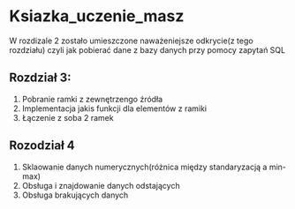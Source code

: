 # Ksiazka_uczenie_masz
W rozdizale 2 zostało umieszczone naważeniejsze odkrycie(z tego rozdziału) czyli jak pobierać dane z bazy danych przy pomocy zapytań SQL

## Rozdział 3:
1. Pobranie ramki z zewnętrzengo źródła
2. Implementacja jakis funkcji dla elementów z ramiki
3. Łączenie z soba 2 ramek

## Rozodział 4
1. Sklaowanie danych numerycznych(różnica między standaryzacją a min-max)
2. Obsługa i znajdowanie danych odstających
3. Obsługa brakujących danych
